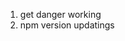 1. get danger working
2. npm version updatings

<!-- # Continuous-Semver
![CI Workflow](https://user-images.githubusercontent.com/29791650/63278257-f7267b80-c274-11e9-8127-c20af8aba502.png)

## Prerequisite
- Github repo of your project
- Separate Github account for comment bot
- NPM account
- CircleCI account

## Setup
1. Assuming you already have your repo on Github, you will then need to go to CircleCI and add your project. Select `linux/node` and click `Start building`.

2. Go to your repo and create `/.circleci/config.yml`. Copy over the config file we have [here](/.circleci/config.yml).

3. Update `package.json`:
    - The `name` and `version` of your package.json is what is used to publish onto NPM.

4. Add necessary tokens to your CircleCI Environment Variables (Settings -> Projects -> YOUR_PROJECT Settings -> Environment Variables):
    - NPM: generate a `Read/Publish` token from your NPM account and add to your environment variables as `NPM_TOKEN`.

    - Github: in your Github account, navigate to Settings -> Developer settings -> Personal access tokens and generate a new token with `repo` checked. Add this token as `GITHUB_TOKEN`.

    - Danger: in your separate Github bot account generate another personal access token the same way as above with only `public_repo` checked. Add this to your Environment Variables as `DANGER_GITHUB_API_TOKEN`.

    - Fingerprint: in your CircleCI, navigate to Settings -> Projects -> YOUR_PROJECT Settings -> Checkout SSH keys. Create a user key and add that to your Environment Variables as `FINGERPRINT`.

    - Username/Email (OPTIONAL): this is for `git config`, set the environment variables as `SEMVER_USER_NAME` and `SEMVER_USER_EMAIL` to correlate with your Github account. If these two variables are not set, they will default to `undefined` and will still work.

5. Copy over [dangerfile.js](/.circleci/dangerfile.js) to `/.circleci/`. You can customize the auto-generated comment your bot will make in your PR in this file. Click [here](https://danger.systems/js/reference.html) for more information on how to use DangerJS.

6. Go to Advanced Settings in your CircleCI (Settings -> Projects -> YOUR_PROJECT Settings -> Advanced Settings) and turn on `Only build pull request`.

That's it! If you have any questions or if the steps above are causing any issues for you, please reach out to us. -->